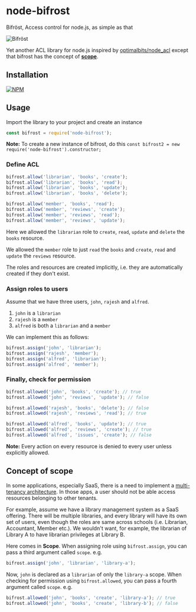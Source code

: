 # node-bifrost
Bifröst, Access control for node.js, as simple as that


![Bifröst](https://i1.wp.com/raw.githubusercontent.com/pSnehanshu/node-bifrost/HEAD/assets/thor-bifrost-asgard.jpg)

Yet another ACL library for node.js inspired by [optimalbits/node_acl](https://github.com/optimalbits/node_acl) except that bifrost has the concept of [**scope**](#concept-of-scope).

## Installation

[![NPM](https://nodei.co/npm/node-bifrost.png?compact=true)](https://nodei.co/npm/node-bifrost/)

## Usage
Import the library to your project and create an instance

```javascript
const bifrost = require('node-bifrost');
```

**Note:** To create a new instance of bifrost, do this `const bifrost2 = new require('node-bifrost').constructor;`

### Define ACL
```javascript
bifrost.allow('librarian', 'books', 'create');
bifrost.allow('librarian', 'books', 'read');
bifrost.allow('librarian', 'books', 'update');
bifrost.allow('librarian', 'books', 'delete');

bifrost.allow('member', 'books', 'read');
bifrost.allow('member', 'reviews', 'create');
bifrost.allow('member', 'reviews', 'read');
bifrost.allow('member', 'reviews', 'update');
```
Here we allowed the `librarian` role to `create`, `read`, `update` and `delete` the `books` resource.

We allowed the `member` role to just `read` the `books` and `create`, `read` and `update` the `reviews` resource.

The roles and resources are created implicitly, i.e. they are automatically created if they don't exist.

### Assign roles to users
Assume that we have three users, `john`, `rajesh` and `alfred`.
1. `john` is a `librarian`
2. `rajesh` is a `member`
3. `alfred` is both a `librarian` and a `member`

We can implement this as follows:

```javascript
bifrost.assign('john', 'librarian');
bifrost.assign('rajesh', 'member');
bifrost.assign('alfred', 'librarian');
bifrost.assign('alfred', 'member');
```
### Finally, check for permission
```javascript
bifrost.allowed('john', 'books', 'create'); // true
bifrost.allowed('john', 'reviews', 'update'); // false

bifrost.allowed('rajesh', 'books', 'delete'); // false
bifrost.allowed('rajesh', 'reviews', 'read'); // true

bifrost.allowed('alfred', 'books', 'update'); // true
bifrost.allowed('alfred', 'reviews', 'create'); // true
bifrost.allowed('alfred', 'issues', 'create'); // false
```

**Note:** Every action on every resource is denied to every user unless explicitly allowed.

## Concept of scope

In some applications, especially SaaS, there is a need to implement a [multi-tenancy architecture](https://whatis.techtarget.com/definition/multi-tenancy). In those apps, a user should not be able access resources belonging to other tenants.

For example, assume we have a library management system as a SaaS offering. There will be multiple libraries, and every library will have its own set of users, even though the roles are same across schools (i.e. Librarian, Accountant, Member etc.). We wouldn't want, for example, the librarian of Library A to have librarian privileges at Library B.

Here comes in **Scope**. When assigning role using `bifrost.assign`, you can pass a third argument called `scope`. e.g.

```javascript
bifrost.assign('john', 'librarian', 'library-a');
```

Now, `john` is declared as a `librarian` of only the `library-a` scope. When checking for permission using `bifrost.allowed`, you can pass a fourth argument called `scope`. e.g.

```javascript
bifrost.allowed('john', 'books', 'create', 'library-a'); // true
bifrost.allowed('john', 'books', 'create', 'library-b'); // false
```
